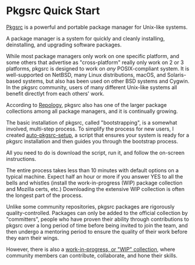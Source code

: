 # Pkgsrc Quick Start

[Pkgsrc](https:pkgsrc.org) is a powerful and portable package manager for
Unix-like systems.

A package manager is a system for quickly and cleanly installing,
deinstalling, and upgrading software packages.

While most package managers only work on one specific platform, and some
others that advertise as "cross-platform" really only work on 2 or 3
platforms, pkgsrc is designed to work on *any* POSIX-compliant system.  It
is well-supported on NetBSD, many Linux distributions, macOS, and Solaris-based
systems, but also has been used on other BSD systems and Cygwin.  In the
pkgsrc community, users of many different Unix-like systems all benefit
directlyt from each others' work.

According to [Repology](https:repology.org), pkgsrc also has one of the
larger package collections among all package managers, and it is continually
growing.

The basic installation of pkgsrc, called "bootstrapping", is a somewhat
involved, multi-step process.  To simplify the process for new users, I
created [auto-pkgsrc-setup](https://github.com/outpaddling/auto-admin/blob/master/Scripts/auto-pkgsrc-setup),
a script that ensures your system is ready for a pkgsrc installation and
then guides you through the bootstrap process.

All you need to do is download the script, run it, and follow the on-screen
instructions.

The entire process takes less than 10 minutes with default options on a
typical machine.  Expect half an hour or more if you answer YES to all the
bells and whistles (install the work-in-progress (WIP) package collection and
Mozilla certs, etc.)  Downloading the extensive WIP collection is often the
longest part of the process.

Unlike some community repositories, pkgsrc packages are rigorously
quality-controlled.  Packages can only be added to the official collection by
"committers", people who have proven their ability through contributions to
pkgsrc over a long period of time before being invited to join the team,
and then undergo a mentoring period to ensure the quality of their work
before they earn their wings.

However, there is also a [work-in-progress, or "WIP" collection](http://pkgsrc.org/wip/),
where community members can contribute, collaborate, and hone their skills.
